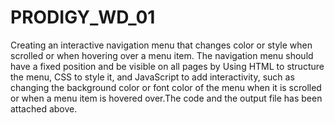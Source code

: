 # PRODIGY_WD_01
Creating  an interactive navigation menu that changes color or style when scrolled or when hovering over a menu item. The navigation menu should have a fixed position and be visible on all pages by  Using HTML to structure the menu, CSS to style it, and JavaScript to add interactivity, such as changing the background color or font color of the menu when it is scrolled or when a menu item is hovered over.The code and the output file has been attached above.
